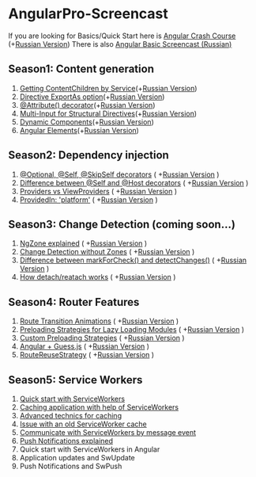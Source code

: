 # AngularPro-Screencast

If you are looking for Basics/Quick Start here is [Angular Crash Course](https://www.youtube.com/watch?v=5juzxptjRhA) (+[Russian Version](https://www.youtube.com/watch?v=zxYn6qJ8M4c))
There is also [Angular Basic Screencast (Russian)](https://www.youtube.com/playlist?list=PLDyvV36pndZF-vwsVB48ivZyNJ4ETBKNY)


## Season1: Content generation

1. [Getting ContentChildren by Service](https://www.youtube.com/watch?v=TknzOuainDQ)(+[Russian Version](https://www.youtube.com/watch?v=eo46g9s46bk))
2. [Directive ExportAs option](https://www.youtube.com/watch?v=DpbYk2oG0JI)(+[Russian Version](https://www.youtube.com/watch?v=v3gnN1OrqHU))
3. [@Attribute() decorator](https://www.youtube.com/watch?v=g4YLxXsAEhQ)(+[Russian Version](https://www.youtube.com/watch?v=2cfwJgG4-Qo))
4. [Multi-Input for Structural Directives](https://www.youtube.com/watch?v=6XQbI65O9jg)(+[Russian Version](https://www.youtube.com/watch?v=d9dt3QIAWDk))
5. [Dynamic Components](https://www.youtube.com/watch?v=sUFZI0144l4)(+[Russian Version](https://www.youtube.com/watch?v=C5Iw61jXBMo))
6. [Angular Elements](https://www.youtube.com/watch?v=ADx2etw_Flk)(+[Russian Version](https://www.youtube.com/watch?v=8uZmBZj_EfY))


## Season2: Dependency injection

1. [@Optional, @Self, @SkipSelf decorators](https://www.youtube.com/watch?v=fk9LEOjUs14) ( +[Russian Version](https://youtu.be/JTbgF07BHVQ) ) 
2. [Difference between @Self and @Host  decorators](https://www.youtube.com/watch?v=VrD3FQgv8ik)  ( +[Russian Version](https://youtu.be/7Mb3EihtwJY) )
3. [Providers vs ViewProviders](https://www.youtube.com/watch?v=SFZKB5iYOPQ)  ( +[Russian Version](https://www.youtube.com/watch?v=H4fB_g9fmCM) )
4. [ProvidedIn: 'platform'](https://youtu.be/_GjfTDECWOg)  ( +[Russian Version](https://www.youtube.com/watch?v=Z4nlCClVU4U) )



## Season3: Change Detection (coming soon...)
1. [NgZone explained](https://youtu.be/wlqAK2hMnKM) ( +[Russian Version]() ) 
2. [Change Detection without Zones](https://youtu.be/c6NOJYR48ZE) ( +[Russian Version](https://youtu.be/MWfl_H4AgSc) ) 
3. [Difference between markForCheck() and detectChanges()](https://youtu.be/OcphK_aEd7I) ( +[Russian Version](https://youtu.be/AaBKJuSb4hU) ) 
4. [How detach/reatach works](https://youtu.be/FR-wCkqLMUc) ( +[Russian Version](https://youtu.be/5FuqAUUNZNA) ) 


## Season4: Router Features
1. [Route Transition Animations](https://youtu.be/6cuxdEljhp8) ( +[Russian Version](https://youtu.be/C4AeDjaFtbY) ) 
2. [Preloading Strategies for Lazy Loading Modules](https://youtu.be/tDQc3CCvKfc) ( +[Russian Version](https://youtu.be/e80rzt5SKHM) ) 
3. [Custom Preloading Strategies](https://youtu.be/gGLWzsIpFcU) ( +[Russian Version](https://youtu.be/dI8UGSQfVXA) ) 
4. [Angular + Guess.js](https://youtu.be/f6pbDmqsfes) ( +[Russian Version](https://youtu.be/ztZVUCUTANs) ) 
5. [RouteReuseStrategy](https://youtu.be/fd8i6x4zczU) ( +[Russian Version](https://www.youtube.com/watch?v=6u38yh_ZlQg) ) 


## Season5: Service Workers
1. [Quick start with ServiceWorkers](https://youtu.be/NrbAIKVQTCs?si=kpZD6CzM1fPyG2b8)
2. [Caching application with help of ServiceWorkers](https://youtu.be/hobHH_JdF-0?si=ut3MNs8G7kBDvqUK)
3. [Advanced technics for caching](https://youtu.be/tRx7MrUjG-E?si=WnyXm4pyHOr4oBxP)
4. [Issue with an old ServiceWorker cache](https://youtu.be/QyWn7y8G_6k?si=HqDRTaDnTH7EwCxy)
5. [Communicate with ServiceWorkers by message event](https://youtu.be/UzHACywwthQ?si=28kbcRe_YO789NZ9)
6. [Push Notifications explained](https://youtu.be/J6XA-1LNo0k?si=5XMLPL1iz1NgNkDd)
7. Quick start with ServiceWorkers in Angular
8. Application updates and SwUpdate
9. Push Notifications and SwPush

